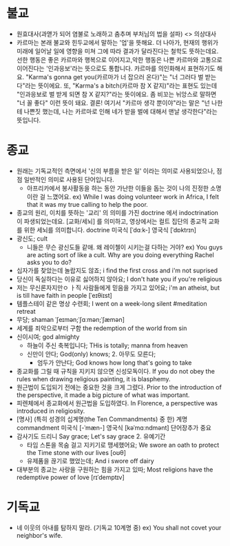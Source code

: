 # 불교
* 원효대사(과앧가 되어 염불로 노래하고 춤추며 부처님의 법을 설파) <> 의상대사
* 카르마는 본래 불교와 힌두교에서 말하는 '업'을 뜻해요. 더 나아가, 현재의 행위가 미래에 일어날 일에  영향을 미쳐 그에 따라 결과가 달라진다는 철학도 뜻하는데요. 선한 행동은 좋은 카르마와 행복으로 이어지고,악한 행동은 나쁜 카르마와 고통으로 이어진다는 '인과응보'라는 뜻으로도 통합니다. 카르마를 의인화해서 표현하기도 해요. "Karma's gonna get you(카르마가 너 잡으러 온다)"는 "너 그러다 벌 받는다"라는 뜻이에요. 또, "Karma's a bitch(카르마 참 X 같지)"라는 표현도 있는데 "인과응보로 벌 받게 되면 참 X 같지?"라는 뜻이에요. 좀 비꼬는 뉘앙스로 말하면 "너 꼴 좋다" 이런 뜻이 돼요. 결론! 여기서 "카르마 생각 뿐이야"라는 말은 "넌 나한테 나쁜짓 했는데, 나는 카르마로 인해 네가 받을 벌에 대해서 맨날 생각한다"라는 뜻입니다.
                                

# 종교
* 원래는 기독교적인 측면에서 '신의 부름을 받은 일' 이라는 의미로 사용되었으나, 점점 일반적인 의미로 사용된 단어입니다.
	* 아프리카에서 봉사활동을 하는 동안 가난한 이들을 돕는 것이 나의 진정한 소명이란 걸 느꼈어요. ex) While I was doing volunteer work in Africa, I felt that it was my true calling to help the poor.
* 종교의 원리, 이치를 뜻하는 '교리' 의 의미를  가진 doctrine 에서 indoctrination 이 파생되었는데요. [교화/세뇌] 를 의미하고, 영상에서는 컬트 집단의 종교적 교화를 위한 세뇌를 의미합니다. doctrine 미국식 [ˈdɑːk-]  영국식 [ˈdɒktrɪn] 
* 광신도; cult
	* 니들은 무슨 광신도들 같애. 왜 레이첼이 시키는걸 다하는 거야? ex) You guys are acting sort of like a cult. Why are you doing everything Rachel asks you to do?
* 십자가를 찾았는데 놀랍지도 않죠; i find the first cross and i'm not suprised
* 당신이 독실하다는 이유로 싫어하지 않아요; I don't hate you if you're religious 
* 저는 무신론자지만ㅇ ㅏ직 사람들에게 믿음을 가지고 있어요; i'm an atheist, but is till have faith in people [ˈeɪθiɪst]
* 템플스테이 같은 명상 수련회; I went on a week-long silent #meditation retreat
* 무당; shaman ˈʃeɪmən;ˈʃɑːmən;ˈʃæmən]
* 세계를 죄악으로부터 구함 the redemption of the world from sin 
* 신이시여; god almighty
	* 하늘이 주신 축복입니다; THis is totally; manna from heaven
	* 신만이 안다; God(only) knows; 2. 아무도 모른다;
		* 엄두가 안난다; God knows how long that's going to take
* 종교화를 그릴 때 규칙을 지키지 않으면 신성모독이다. 
If you do not obey the rules when drawing religious painting, it is blasphemy.
* 원근법이 도입되기 전에는 중요한 것을 크게 그렸다.
  Prior to the introduction of the perspective, it made a big picture of what was important.
* 피렌체에서 종교화에서 원근법을 도입하였다. 
In Florence, a perspective was introduced in religiosity.
* [명사] (특히 성경의 십계명(the Ten Commandments) 중 한) 계명 commandment 미국식 [-ˈmæn-]  영국식 [kəˈmɑːndmənt]   단어장추가  중요
* 감사기도 드리니 Say grace; Let's say grace 2. 유예기간
	* 타임 스톤을 목숨 걸고 지키기로 맹세했어요; We swore an oath to protect the Time stone with our lives [oʊθ]
	* 유제품을 끊기로 했었는데; And i swore off dairy
* 대부분의 종교는 사랑을 구원하는 힘을 가지고 있따; Most religions have the redemptive power of love [rɪˈdemptɪv] 

# 기독교
* 네 이웃의 아내를 탐하지 말라. (기독교 10계명 중) ex) You shall not covet your neighbor's wife.